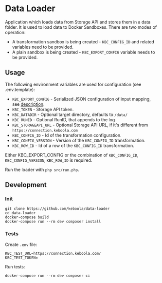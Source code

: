 # Data Loader

Application which loads data from Storage API and stores them in a data folder. It is used to load data 
to Docker Sandboxes. There are two modes of operation:

- A transformation sandbox is being created - `KBC_CONFIG_ID` and related variables need to be provided.
- A plain sandbox is being created - `KBC_EXPORT_CONFIG` variable needs to be provided. 

## Usage
The following environment variables are used for configuration (see .env.template):

- `KBC_EXPORT_CONFIG` - Serialized JSON configuration of input mapping, 
    see [description](https://developers.keboola.com/extend/common-interface/config-file/).
- `KBC_TOKEN` - Storage API token.
- `KBC_DATADIR` - Optional target directory, defaults to `/data/`
- `KBC_RUNID` - Optional RunID, that appends to the log
- `KBC_STORAGEAPI_URL` - Optional Storage API URL, if it's different from `https://connection.keboola.com`
- `KBC_CONFIG_ID` - Id of the transformation configuration.
- `KBC_CONFIG_VERSION` - Version of the `KBC_CONFIG_ID` transformation.
- `KBC_ROW_ID` - Id of a row of the `KBC_CONFIG_ID` transformation. 

Either KBC_EXPORT_CONFIG or the combination of `KBC_CONFIG_ID`, `KBC_CONFIG_VERSION`, `KBC_ROW_ID` is required.

Run the loader with `php src/run.php`.

## Development

### Init

```
git clone https://github.com/keboola/data-loader
cd data-loader
docker-compose build
docker-compose run --rm dev composer install
```

### Tests
Create `.env` file:
```
KBC_TEST_URL=https://connection.keboola.com/
KBC_TEST_TOKEN=
```

Run tests:
```
docker-compose run --rm dev composer ci
```
